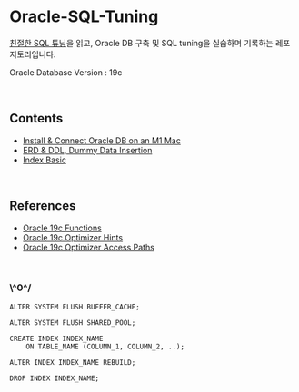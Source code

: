 # Oracle-SQL-Tuning

[친절한 SQL 튜닝](https://product.kyobobook.co.kr/detail/S000001975837)을 읽고, Oracle DB 구축 및 SQL tuning을 실습하며 기록하는 레포지토리입니다.

Oracle Database Version : 19c

<br/>

## Contents

- [Install & Connect Oracle DB on an M1 Mac](./Install/README.md)
- [ERD & DDL, Dummy Data Insertion](./ERD/README.md)
- [Index Basic](Index_Basic/README.md)

<br/>

## References

- [Oracle 19c Functions](https://docs.oracle.com/en/database/oracle/oracle-database/19/sqlrf/Functions.html#GUID-D079EFD3-C683-441F-977E-2C9503089982)
- [Oracle 19c Optimizer Hints](https://docs.oracle.com/en/database/oracle/oracle-database/19/sqlrf/Comments.html#GUID-D316D545-89E2-4D54-977F-FC97815CD62E)
- [Oracle 19c Optimizer Access Paths](https://docs.oracle.com/en/database/oracle/oracle-database/19/tgsql/optimizer-access-paths.html)

<br/>

### \\^0^/

```oracle
ALTER SYSTEM FLUSH BUFFER_CACHE;

ALTER SYSTEM FLUSH SHARED_POOL;
```

```oracle
CREATE INDEX INDEX_NAME
    ON TABLE_NAME (COLUMN_1, COLUMN_2, ..);

ALTER INDEX INDEX_NAME REBUILD;

DROP INDEX INDEX_NAME;
```
